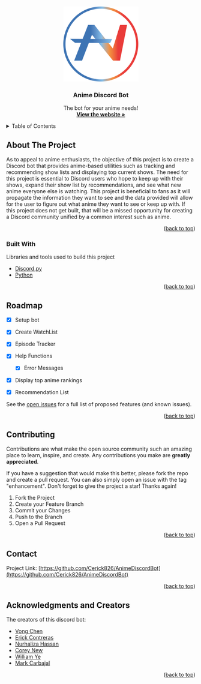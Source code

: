 <!-- PROJECT LOGO -->
<br />
<div align="center">
    <img src="https://github.com/Cerick826/AnimeDiscordBot/blob/main/img/logo_2_white.png" alt="Logo" width="200" height="200">
  </a>

  <h3 align="center">Anime Discord Bot</h3>

  <p align="center">
    The bot for your anime needs!
    <br />
    <a href="https://cerick826.github.io/AnimeDiscordBot/"><strong>View the website »</strong></a>
 
</div>



<!-- TABLE OF CONTENTS -->
<details>
  <summary>Table of Contents</summary>
  <ol>
    <li>
      <a href="#about-the-project">About The Project</a>
      <ul>
        <li><a href="#built-with">Built With</a></li>
     
    <li><a href="#roadmap">Roadmap</a></li>
    <li><a href="#contributing">Contributing</a></li>
  
    <li><a href="#contact">Contact</a></li>
    <li><a href="#acknowledgments">Acknowledgments</a></li>
  </ol>
</details>



<!-- ABOUT THE PROJECT -->
## About The Project

As to appeal to anime enthusiasts, the objective of this project is to create a Discord bot that provides anime-based utilities such as tracking and recommending show lists and displaying top current shows. The need for this project is essential to Discord users who hope to keep up with their shows, expand their show list by recommendations, and see what new anime everyone else is watching. This project is beneficial to fans as it will propagate the information they want to see and the data provided will allow for the user to figure out what anime they want to see or keep up with. If this project does not get built, that will be a missed opportunity for creating a Discord community unified by a common interest such as anime.

<p align="right">(<a href="#top">back to top</a>)</p>



### Built With

Libraries and tools used to build this project

* [Discord.py](https://discordpy.readthedocs.io/en/stable/)
* [Python](https://www.python.org/)

<p align="right">(<a href="#top">back to top</a>)</p>

<!-- ROADMAP -->
## Roadmap

- [x] Setup bot
- [x] Create WatchList
- [x] Episode Tracker
- [x] Help Functions
     - [x] Error Messages
- [x] Display top anime rankings
- [x] Recommendation List


See the [open issues](https://github.com/Cerick826/AnimeDiscordBot/issues) for a full list of proposed features (and known issues).

<p align="right">(<a href="#top">back to top</a>)</p>



<!-- CONTRIBUTING -->
## Contributing

Contributions are what make the open source community such an amazing place to learn, inspire, and create. Any contributions you make are **greatly appreciated**.

If you have a suggestion that would make this better, please fork the repo and create a pull request. You can also simply open an issue with the tag "enhancement".
Don't forget to give the project a star! Thanks again!

1. Fork the Project
2. Create your Feature Branch
3. Commit your Changes 
4. Push to the Branch
5. Open a Pull Request

<p align="right">(<a href="#top">back to top</a>)</p>

<!-- CONTACT -->
## Contact

Project Link: [https://github.com/Cerick826/AnimeDiscordBot](https://github.com/Cerick826/AnimeDiscordBot)

<p align="right">(<a href="#top">back to top</a>)</p>



<!-- ACKNOWLEDGMENTS -->
## Acknowledgments and Creators
The creators of this discord bot:

* [Vong Chen](https://github.com/kearkyle)
* [Erick Contreras](https://github.com/Cerick826)
* [Nurhaliza Hassan](https://github.com/nurhaliza)
* [Corey New](https://github.com/corey-new)
* [William Ye](https://github.com/williamye51)
* [Mark Carbajal](https://github.com/MarkCarbajal)

<p align="right">(<a href="#top">back to top</a>)</p>

